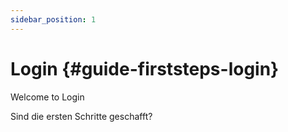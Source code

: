 ```yaml
---
sidebar_position: 1
---
```


# Login {#guide-firststeps-login}

Welcome to Login

Sind die ersten Schritte geschafft?